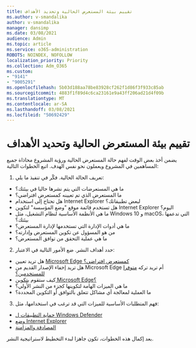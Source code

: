 ```yaml
---
title: تقييم بيئة المستعرض الحالية وتحديد الأهداف
ms.author: v-smandalika
author: v-smandalika
manager: dansimp
ms.date: 03/08/2021
audience: Admin
ms.topic: article
ms.service: o365-administration
ROBOTS: NOINDEX, NOFOLLOW
localization_priority: Priority
ms.collection: Adm_O365
ms.custom:
- "9141"
- "9005291"
ms.openlocfilehash: 5b03d188aa78be83928cf262f1d86f3f933c85ab
ms.sourcegitcommit: 4883f1f89d4c6ca23161e9a43ff206ad21d4f09b
ms.translationtype: MT
ms.contentlocale: ar-SA
ms.lasthandoff: 03/08/2021
ms.locfileid: "50692429"
---
```

# <a name="evaluate-your-existing-browser-environment-and-define-goals"></a>تقييم بيئة المستعرض الحالية وتحديد الأهداف

يضمن أخذ بعض الوقت لفهم حالة المستعرض الحالية ورؤية المشروع محاذاة جميع المساهمين في المشروع ويعملون نحو نفس الهدف. اتبع الخطوات التالية:

1. تعريف الحالة الحالية. فكّر في تنفيذ ما يلي:
- ما هي المستعرضات التي يتم نشرها حاليا في بيئتك؟
- ما المستعرض الذي تم تعيينه كمستعرض افتراضي؟
- هل تحتاج إلى استخدام Internet Explorer لبعض تطبيقاتك؟
- هل تستخدم قائمة موقع "وضع المؤسسة" لتكوين Internet Explorer اليوم؟
- ما هي الأنظمة الأساسية لنظام التشغيل، مثل Windows 10 و macOS، التي تدعمها بيئتك؟
- ما هي أدوات الإدارة التي تستخدمها لإدارة المستعرض؟
- من هو المسؤول عن تكوين المستعرض وإدارته؟
- ما هي عملية التحقق من توافق المستعرض؟
2. حدد أهداف النشر. ضع الأمور التالية في الاعتبار:
- هل تريد تعيين [Microsoft Edge كمستعرض افتراضي؟](https://docs.microsoft.com/DeployEdge/edge-default-browser)
- هل تريد إخفاء الإصدار القديم من Microsoft Edge أم تريد تركه [متوفرا للمستخدمين؟](https://docs.microsoft.com/DeployEdge/microsoft-edge-sysupdate-access-old-edge)
- كيف ستقوم [بتكوين Microsoft Edge؟](https://docs.microsoft.com/DeployEdge/configure-microsoft-edge)
- ما هي الميزات الهامة لتكوينها كجزء من النشر الأولي؟
- ما العملية لمعالجة أي مشاكل تتعلق بالتوافق أو التكوين المحددة؟
3. فهم المتطلبات الأساسية للميزات التي قد ترغب في استخدامها، مثل:
- [حماية التطبيقات ل Windows Defender](https://docs.microsoft.com/windows/security/threat-protection/microsoft-defender-application-guard/reqs-md-app-guard)
- [وضع Internet Explorer](https://docs.microsoft.com/DeployEdge/edge-ie-mode)
- [المصادقة والمزامنة](https://docs.microsoft.com/DeployEdge/microsoft-edge-security-identity)

بعد إكمال هذه الخطوات، تكون جاهزا لبدء التخطيط لاستراتيجية النشر.
